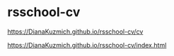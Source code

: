 # rsschool-cv

https://DianaKuzmich.github.io/rsschool-cv/cv

https://DianaKuzmich.github.io/rsschool-cv/index.html
